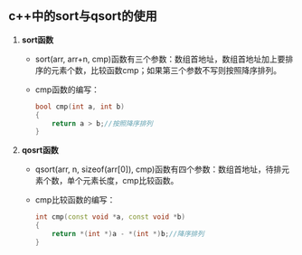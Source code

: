 ## c++中的sort与qsort的使用

1. **sort函数**

   - sort(arr, arr+n,  cmp)函数有三个参数：数组首地址，数组首地址加上要排序的元素个数，比较函数cmp；如果第三个参数不写则按照降序排列。

   - cmp函数的编写：

     ```c++
     bool cmp(int a, int b)
     {
         return a > b;//按照降序排列
     }
     ```

2. **qosrt函数**

   - qsort(arr, n, sizeof(arr[0]), cmp)函数有四个参数：数组首地址，待排元素个数，单个元素长度，cmp比较函数。

   - cmp比较函数的编写：

     ```c++
     int cmp(const void *a, const void *b)
     {
         return *(int *)a - *(int *)b;//降序排列
     }
     ```
